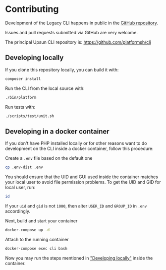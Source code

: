 # Contributing

Development of the Legacy CLI happens in public in the [GitHub repository](https://github.com/platformsh/legacy-cli).

Issues and pull requests submitted via GitHub are very welcome.

The principal Upsun CLI repository is: https://github.com/platformsh/cli

## Developing locally

If you clone this repository locally, you can build it with:

```sh
composer install
```

Run the CLI from the local source with:

```sh
./bin/platform
```

Run tests with:

```sh
./scripts/test/unit.sh
```

## Developing in a docker container

If you don't have PHP installed locally or for other reasons want to do development on the CLI inside a docker
container, follow this procedure:

Create a `.env` file based on the default one

```sh
cp .env-dist .env
```

You should ensure that the UID and GUI used inside the container matches your local user to avoid file permission problems.
To get the UID and GID for local user, run:

```sh
id
```

If your `uid` and `gid` is not `1000`, then alter `USER_ID` and `GROUP_ID` in `.env` accordingly.


Next, build and start your container

```sh
docker-compose up -d
```

Attach to the running container

```sh
docker-compose exec cli bash
```

Now you may run the steps mentioned in ["Developing locally"](#Developing-locally) inside the container.
